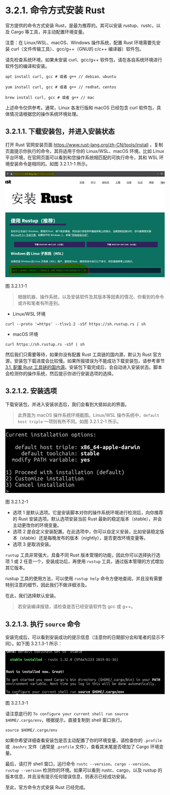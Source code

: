 # 3.2.1. 命令方式安装 Rust

官方提供的命令方式安装 Rust，是最为推荐的。其可以安装 rustup、rustc，以及 Cargo 等工具，并主动配置环境变量。

<div class="warning">

注意：在 Linux/WSL、macOS、Windows 操作系统，配置 Rust 环境需要先安装 curl（文件传输工具）、gcc/g++（GNU的 c/c++ 编译器）软件包。

</div>

请先检查系统环境，如果未安装 curl、gcc/g++ 软件包，请在各自系统环境进行软件包的编译和安装。

``` shell
apt install curl, gcc # 或者 g++ // debian、ubuntu

yum install curl, gcc # 或者 g++ // redhat、centos

brew install curl, gcc # 或者 g++ // mac
```

上述命令仅供参考。通常，Linux 各发行版和 macOS 已经包含 curl 软件包，具体情况请根据您的操作系统环境处理。

## 3.2.1.1. 下载安装包，并进入安装状态

打开 Rust 官网安装页面 https://www.rust-lang.org/zh-CN/tools/install ，复制页面提示你执行的命令，其将适用于你的 Linux/WSL、macOS 环境。比如 Linux 平台环境，在官网页面可以看到和您操作系统相匹配的可执行命令，其和 WSL 环境安装命令是相同的。如图 3.2.1.1-1 所示。

![官网提示命令](../../css/env/3.2.1.1-1-install-linux.png)

图 3.2.1.1-1

> 根据机器、操作系统，以及安装软件及其版本等因素的情况，你看到的命令或许和笔者有所差别。

- Linux/WSL 环境

``` shell
curl --proto '=https' --tlsv1.2 -sSf https://sh.rustup.rs | sh
```

- macOS 环境

``` shell
curl https://sh.rustup.rs -sSf | sh
```

然后我们只需要等待，如果你没有配置 Rust 工具链的国内源，默认为 Rust 官方源，安装包下载进度会比较慢。如果所报错误为不能成功下载安装包，请参考章节 [3.1. 配置 Rust 工具链的国内源](../3.1-rust-toolchain-cn.md)。安装包下载完成后，会自动进入安装状态。脚本会检测你的操作系统，然后提示你进行安装选项的选择。

## 3.2.1.2. 安装选项

下载安装包，并进入安装状态后，我们会看到大抵如此的界面。

> 此界面为 macOS 操作系统环境截图。Linux/WSL 操作系统中，`default host triple` 一项则有所不同。如图 3.2.1.2-1 所示。

![安装选项](../../css/env/3.2.1.2-1-options.jpg)

图 3.2.1.2-1

- 选项 1 是默认选项。它是安装脚本对你的操作系统环境进行检测后，向你推荐的 Rust 安装选项。默认选项安装当前 Rust 最新的稳定版本（stable），并会主动更改你的环境变量。
- 选项 2 是自定义安装配置。在此选项中，你可以自定义安装，比如安装稳定版本（stable）还是每晚发布的版本（nightly），是否更改环境变量等。
- 选项 3 是取消安装。

`rustup` 工具非常强大，具备不同 Rust 版本管理的功能，因此你可以选择执行选项 1 或 2 任意一个，安装成功后，再使用 `rustup` 工具，通过版本管理的方式增加其它版本。

rustup 工具的使用方法，可以使用 `rustup help` 命令方便地查阅，并且没有需要特别注意的细节，因此我们不做详细涉及。

在此，我们选择默认安装。

> 若安装编译报错，请检查是否已经安装软件包 gcc 或 g++。

## 3.2.1.3. 执行 `source` 命令

安装完成后，可以看到安装成功的提示信息（注意你的日期部分会和笔者的显示不同）。如下图 3.2.1.3-1 所示：

![安装成功](../../css/env/3.2.1.3-1-installed.jpg)

图 3.2.1.3-1

请注意底行的 `To configure your current shell run source $HOME/.cargo/env`，根据提示，直接复制到 shell 窗口执行。

``` shell
source $HOME/.cargo/env
```

如果你希望详细查看安装包是否主动配置了你的环境变量，请检查你的 `.profile` 或 `.bashrc` 文件（通常是 `.profile` 文件），查看其末尾是否增加了 Cargo 环境变量。

最后，请打开 shell 窗口，运行命令 `rustc --version`、`cargo --version`、`rustup --version` 检测你的环境。如果可以看到 rustc、cargo，以及 rustup 的版本信息，并且没有提示任何错误信息，则表示已经成功安装。

至此，官方命令方式安装 Rust 已经完成。
